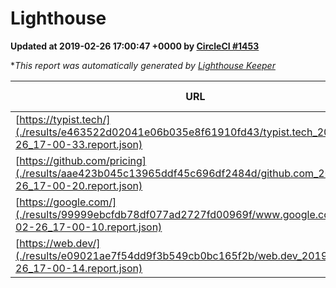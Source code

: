 
# Lighthouse

**Updated at 2019-02-26 17:00:47 +0000 by [CircleCI #1453](https://circleci.com/gh/ItinerisLtd/lighthouse-keeper-example/1453)**

**This report was automatically generated by [Lighthouse Keeper](https://github.com/itinerisltd/lighthouse-keeper)*

| URL | Performance | Accessibility | Best Practices | SEO | PWA | Updated At |
| --- | --- | --- | --- | --- | --- | --- |
| [https://typist.tech/](./results/e463522d02041e06b035e8f61910fd43/typist.tech_2019-02-26_17-00-33.report.json) | 1 |  |  |  |  | 2019-02-26T17:00:33.705Z |
| [https://github.com/pricing](./results/aae423b045c13965ddf45c696df2484d/github.com_2019-02-26_17-00-20.report.json) | 0.8 | 0.89 | 0.93 | 0.9 | 0.58 | 2019-02-26T17:00:20.337Z |
| [https://google.com/](./results/99999ebcfdb78df077ad2727fd00969f/www.google.com_2019-02-26_17-00-10.report.json) | 0.96 | 0.71 | 0.93 | 0.8 | 0.58 | 2019-02-26T17:00:10.416Z |
| [https://web.dev/](./results/e09021ae7f54dd9f3b549cb0bc165f2b/web.dev_2019-02-26_17-00-14.report.json) | 0.96 | 0.93 | 1 | 0.91 | 1 | 2019-02-26T17:00:14.655Z |
